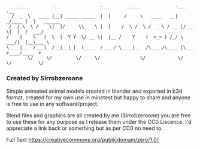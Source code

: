 	   _____         .__               .__       _____             .___     .__          
      /  _  \   ____ |__| _____ _____  |  |     /     \   ____   __| _/____ |  |   ______
     /  /_\  \ /    \|  |/     \\__  \ |  |    /  \ /  \ /  _ \ / __ |/ __ \|  |  /  ___/
	/    |    \   |  \  |  Y Y  \/ __ \|  |__ /    Y    (  <_> ) /_/ \  ___/|  |__\___ \ 
	\____|__  /___|  /__|__|_|  (____  /____/ \____|__  /\____/\____ |\___  >____/____  >
            \/     \/         \/     \/               \/            \/    \/          \/ 
							
### Created by Sirrobzeroone

Simple animated animal models created in blender and exported in b3d format, created for my
own use in minetest but happy to share and anyone is free to use in any software/project.

Blend files and graphics are all created by me (Sirrobzeroone) you are free to use these for any
purpose as I release them under the CC0 Liscence. I'd appreciate a link back or something but as per 
CC0 no need to. 

Full Text
https://creativecommons.org/publicdomain/zero/1.0/